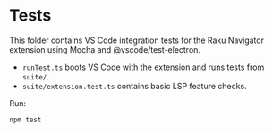 # Tests

This folder contains VS Code integration tests for the Raku Navigator extension using Mocha and @vscode/test-electron.

- `runTest.ts` boots VS Code with the extension and runs tests from `suite/`.
- `suite/extension.test.ts` contains basic LSP feature checks.

Run:

```
npm test
```
